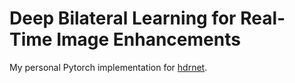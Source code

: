 # Deep Bilateral Learning for Real-Time Image Enhancements

My personal Pytorch implementation for [hdrnet](https://groups.csail.mit.edu/graphics/hdrnet/).
